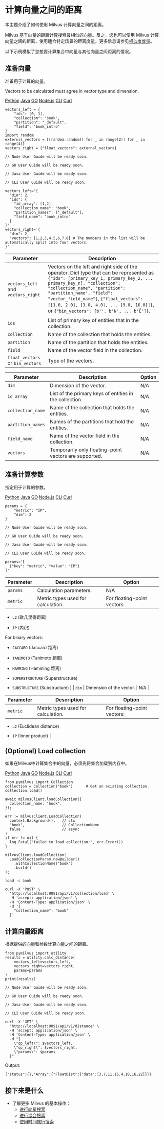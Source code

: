 计算向量之间的距离
=========

本主题介绍了如何使用 Milvus 计算向量之间的距离。

Milvus 基于向量的距离计算搜索最相似的向量。反之，您也可以使用 Milvus 计算向量之间的距离，使用适合特定场景的距离度量。更多信息请参见[相似度度量](metric.md)。

以下示例模拟了您想要计算集合中向量与其他向量之间距离的情况。

准备向量
----

准备用于计算的向量。

Vectors to be calculated must agree in vector type and dimension.

[Python](#python) 
[Java](#java)
[GO](#go)
[Node.js](#javascript)
[CLI](#shell)
[Curl](#curl)

```
vectors_left = {
    "ids": [0, 1], 
    "collection": "book", 
    "partition": "_default", 
    "field": "book_intro"
}
import random
external_vectors = [[random.random() for _ in range(2)] for _ in range(4)]
vectors_right = {"float_vectors": external_vectors}

```

```
// Node User Guide will be ready soon.

```

```
// GO User Guide will be ready soon.

```

```
// Java User Guide will be ready soon.

```

```
// CLI User Guide will be ready soon.

```

```
vectors_left='{
  "dim": 2,
  "ids": {
    "id_array": [1,2],
    "collection_name": "book",
    "partition_names": ["_default"],
    "field_name": "book_intro"
  }
}'
vectors_right='{
  "dim": 2,
  "vectors": [1,2,3,4,5,6,7,8] # The numbers in the list will be automatically split into four vectors. 
}'

```

| Parameter | Description |
| --- | --- |
| `vectors_left` and `vectors_right` | Vectors on the left and right side of the operator. Dict type that can be represented as `{"ids": [primary_key_1, primary_key_2, ... primary_key_n], "collection": "collection_name", "partition": "partition_name", "field": "vector_field_name"}`, `{"float_vectors": [[1.0, 2.0], [3.0, 4.0], ... [9.0, 10.0]]}`, or `{"bin_vectors": [b'', b'N', ... b'Ê']}`. |
| `ids` | List of primary key of entities that in the collection. |
| `collection` | Name of the collection that holds the entities. |
| `partition` | Name of the partition that holds the entities. |
| `field` | Name of the vector field in the collection. |
| `float_vectors` or `bin_vectors` | Type of the vectors. |

| Parameter | Description | Option |
| --- | --- | --- |
| `dim` | Dimension of the vector. | N/A |
| `id_array` | List of the primary keys of entities in the collection. | N/A |
| `collection_name` | Name of the collection that holds the entities. | N/A |
| `partition_names` | Names of the partitions that hold the entities. | N/A |
| `field_name` | Name of the vector field in the collection. | N/A |
| `vectors` | Temporarily only floating-point vectors are supported. | N/A |

准备计算参数
------

指定用于计算的参数。

[Python](#python) 
[Java](#java)
[GO](#go)
[Node.js](#javascript)
[CLI](#shell)
[Curl](#curl)

```
params = {
    "metric": "IP", 
    "dim": 2
}

```

```
// Node User Guide will be ready soon.

```

```
// GO User Guide will be ready soon.

```

```
// Java User Guide will be ready soon.

```

```
// CLI User Guide will be ready soon.

```

```
params='[
  {"key": "metric", "value": "IP"}
]'

```

| Parameter | Description | Option |
| --- | --- | --- |
| `params` | Calculation parameters. | N/A |
| `metric` | Metric types used for calculation. | For floating-point vectors:
 * `L2` (欧几里得距离)

* `IP` (内积)

 For binary vectors:
 * `JACCARD` (Jaccard 距离)

* `TANIMOTO` (Tanimoto 距离)

* `HAMMING` (Hamming 距离)

* `SUPERSTRUCTURE` (Superstructure)

* `SUBSTRUCTURE` (Substructure)
 |
| `dim` | Dimension of the vector. | N/A |

| Parameter | Description | Option |
| --- | --- | --- |
| `metric` | Metric types used for calculation. | For floating-point vectors:
 * `L2` (Euclidean distance)

* `IP` (Inner product)
 |

(Optional) Load collection
--------------------------

如果在Milvus中计算集合中的向量，必须先将集合加载到内存中。

[Python](#python) 
[Java](#java)
[GO](#go)
[Node.js](#javascript)
[CLI](#shell)
[Curl](#curl)

```
from pymilvus import Collection
collection = Collection("book")      # Get an existing collection.
collection.load()

```

```
await milvusClient.loadCollection({
  collection_name: "book",
});

```

```
err := milvusClient.LoadCollection(
  context.Background(),   // ctx
  "book",                 // CollectionName
  false                   // async
)
if err != nil {
  log.Fatal("failed to load collection:", err.Error())
}

```

```
milvusClient.loadCollection(
  LoadCollectionParam.newBuilder()
    .withCollectionName("book")
    .build()
);

```

```
load -c book

```

```
curl -X 'POST' \
  'http://localhost:9091/api/v1/collection/load' \
  -H 'accept: application/json' \
  -H 'Content-Type: application/json' \
  -d '{
    "collection_name": "book"
  }'

```

计算向量距离
------

根据提供的向量和参数计算向量之间的距离。

```
from pymilvus import utility
results = utility.calc_distance(
    vectors_left=vectors_left, 
    vectors_right=vectors_right, 
    params=params
)
print(results)

```

```
// Node User Guide will be ready soon.

```

```
// GO User Guide will be ready soon.

```

```
// Java User Guide will be ready soon.

```

```
// CLI User Guide will be ready soon.

```

```
curl -X 'GET' \
  'http://localhost:9091/api/v1/distance' \
  -H 'accept: application/json' \
  -H 'Content-Type: application/json' \
  -d "{
    \"op_left\": $vectors_left,
    \"op_right\": $vectors_right,
    \"params\": $params
  }"

```

Output:

```
{"status":{},"Array":{"FloatDist":{"data":[3,7,11,15,4,10,16,22]}}}

```

接下来是什么
------

* 了解更多 Milvus 的基本操作：
	+ [进行向量搜索](search.md)
	+ [进行混合搜索](hybridsearch.md)
	+ [使用时间旅行搜索](timetravel.md)
